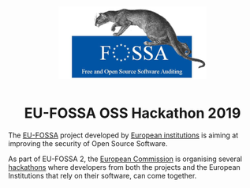 <p align="center"><img src="./assets/eu-fossa-logo.png" style="margin: 10px" alt="EU FOSSA logo"/></p>
<h1 align="center">EU-FOSSA OSS Hackathon 2019</h1>

The [EU-FOSSA](https://joinup.ec.europa.eu/collection/eu-fossa-2/about) project developed by [European institutions](https://europa.eu/) is aiming at improving the security of Open Source Software.

As part of EU-FOSSA 2, the [European Commission](https://ec.europa.eu/) is organising several [hackathons](https://eufossahackathon.bemyapp.com/) where developers from both the projects and the European Institutions that rely on their software, can come together.
